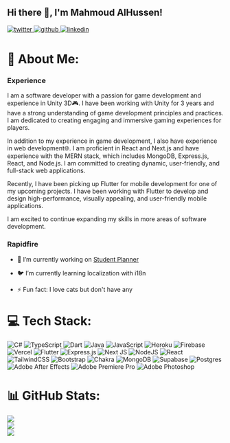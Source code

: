 ## Hi there 👋, I'm Mahmoud AlHussen!  
  

<a href="https://twitter.com/SauceX22" target="_blank">
<img src=https://img.shields.io/badge/twitter-%2300acee.svg?&style=for-the-badge&logo=twitter&logoColor=white alt=twitter style="margin-bottom: 5px;" />
</a>
<a href="https://github.com/SauceX22" target="_blank">
<img src=https://img.shields.io/badge/github-%2324292e.svg?&style=for-the-badge&logo=github&logoColor=white alt=github style="margin-bottom: 5px;" />
</a>
<a href="https://www.linkedin.com/in/mahmoud-alhussen-1b59b8213" target="_blank">
<img src=https://img.shields.io/badge/linkedin-%231E77B5.svg?&style=for-the-badge&logo=linkedin&logoColor=white alt=linkedin style="margin-bottom: 5px;" />
</a>  
  



# 💫 About Me:

### **Experience**

I am a software developer with a passion for game development and experience in Unity 3D🎮. I have been working with Unity for 3 years and have a strong understanding of game development principles and practices. I am dedicated to creating engaging and immersive gaming experiences for players.

In addition to my experience in game development, I also have experience in web development🌐. I am proficient in React and Next.js and have experience with the MERN stack, which includes MongoDB, Express.js, React, and Node.js. I am committed to creating dynamic, user-friendly, and full-stack web applications.

Recently, I have been picking up Flutter for mobile development for one of my upcoming projects. I have been working with Flutter to develop and design high-performance, visually appealing, and user-friendly mobile applications. 

I am excited to continue expanding my skills in more areas of software development.  
  



### **Rapidfire** 
 
- 🔭 I’m currently working on [Student Planner](https://github.com/SauceX22/student-planner-web-app)  
  

- 🐦 I’m currently learning localization with i18n  
  

- ⚡ Fun fact: I love cats but don't have any   





</td></tr></table>    

 

# 💻 Tech Stack:
![C#](https://img.shields.io/badge/c%23-%23239120.svg?style=for-the-badge&logo=c-sharp&logoColor=white) ![TypeScript](https://img.shields.io/badge/typescript-%23007ACC.svg?style=for-the-badge&logo=typescript&logoColor=white) ![Dart](https://img.shields.io/badge/dart-%230175C2.svg?style=for-the-badge&logo=dart&logoColor=white) ![Java](https://img.shields.io/badge/java-%23ED8B00.svg?style=for-the-badge&logo=java&logoColor=white) ![JavaScript](https://img.shields.io/badge/javascript-%23323330.svg?style=for-the-badge&logo=javascript&logoColor=%23F7DF1E) ![Heroku](https://img.shields.io/badge/heroku-%23430098.svg?style=for-the-badge&logo=heroku&logoColor=white) ![Firebase](https://img.shields.io/badge/firebase-%23039BE5.svg?style=for-the-badge&logo=firebase) ![Vercel](https://img.shields.io/badge/vercel-%23000000.svg?style=for-the-badge&logo=vercel&logoColor=white) ![Flutter](https://img.shields.io/badge/Flutter-%2302569B.svg?style=for-the-badge&logo=Flutter&logoColor=white) ![Express.js](https://img.shields.io/badge/express.js-%23404d59.svg?style=for-the-badge&logo=express&logoColor=%2361DAFB) ![Next JS](https://img.shields.io/badge/Next-black?style=for-the-badge&logo=next.js&logoColor=white) ![NodeJS](https://img.shields.io/badge/node.js-6DA55F?style=for-the-badge&logo=node.js&logoColor=white) ![React](https://img.shields.io/badge/react-%2320232a.svg?style=for-the-badge&logo=react&logoColor=%2361DAFB) ![TailwindCSS](https://img.shields.io/badge/tailwindcss-%2338B2AC.svg?style=for-the-badge&logo=tailwind-css&logoColor=white) ![Bootstrap](https://img.shields.io/badge/bootstrap-%23563D7C.svg?style=for-the-badge&logo=bootstrap&logoColor=white) ![Chakra](https://img.shields.io/badge/chakra-%234ED1C5.svg?style=for-the-badge&logo=chakraui&logoColor=white) ![MongoDB](https://img.shields.io/badge/MongoDB-%234ea94b.svg?style=for-the-badge&logo=mongodb&logoColor=white) 	![Supabase](https://img.shields.io/badge/Supabase-3ECF8E?style=for-the-badge&logo=supabase&logoColor=white) ![Postgres](https://img.shields.io/badge/postgres-%23316192.svg?style=for-the-badge&logo=postgresql&logoColor=white) ![Adobe After Effects](https://img.shields.io/badge/Adobe%20After%20Effects-9999FF.svg?style=for-the-badge&logo=Adobe%20After%20Effects&logoColor=white) ![Adobe Premiere Pro](https://img.shields.io/badge/Adobe%20Premiere%20Pro-9999FF.svg?style=for-the-badge&logo=Adobe%20Premiere%20Pro&logoColor=white) ![Adobe Photoshop](https://img.shields.io/badge/adobephotoshop-%2331A8FF.svg?style=for-the-badge&logo=adobephotoshop&logoColor=white) 



# 📊 GitHub Stats:
![](https://github-readme-stats.vercel.app/api?username=SauceX22&theme=dark&hide_border=false&include_all_commits=true&count_private=true)<br/>
![](https://github-readme-streak-stats.herokuapp.com/?user=SauceX22&theme=dark&hide_border=false)<br/>
![](https://github-readme-stats.vercel.app/api/top-langs/?username=SauceX22&theme=dark&hide_border=false&include_all_commits=true&count_private=true&layout=compact)
</td></tr></table>  

